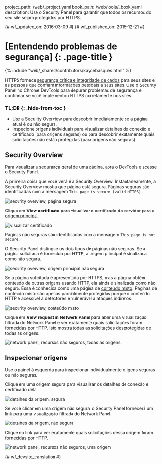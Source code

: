 project_path: /web/_project.yaml
book_path: /web/tools/_book.yaml
description: Use o Security Panel para garantir que todos os recursos do seu site sejam protegidos por HTTPS.

{# wf_updated_on: 2016-03-09 #}
{# wf_published_on: 2015-12-21 #}

# [Entendendo problemas de segurança] {: .page-title }

{% include "web/_shared/contributors/kaycebasques.html" %}

HTTPS fornece [segurança crítica e integridade de dados][why-https] 
para seus sites e as pessoas que confiam informações pessoais
a seus sites. Use o Security Panel no Chrome DevTools 
para depurar problemas de segurança e confirmar se você implementou HTTPS 
corretamente nos sites.


### TL;DR {: .hide-from-toc }
- Use a Security Overview para descobrir imediatamente se a página atual é ou não segura.
- Inspecione origens individuais para visualizar detalhes de conexão e certificado (para origens seguras) ou para descobrir exatamente quais solicitações não estão protegidas (para origens não seguras).


## Security Overview

Para visualizar a segurança geral de uma página, abra o DevTools e acesse o 
Security Panel. 

A primeira coisa que você verá é a Security Overview. Instantaneamente, a 
Security Overview mostra que página está segura. Páginas seguras são 
identificadas com a mensagem `This page is secure (valid HTTPS).`

![security overview, página segura](images/overview-secure.png)

Clique em **View certificate** para visualizar o certificado do servidor para a 
[origem principal][same-origin-policy]. 

![visualizar certificado](images/view-certificate.png)

Páginas não seguras são identificadas com a mensagem `This page is not secure.`

O Security Panel distingue os dois tipos de páginas não seguras.
Se a página solicitada é fornecida por HTTP, a origem principal é sinalizada como 
não segura. 

![security overview, origem principal não segura](images/overview-non-secure.png)

Se a página solicitada é apresentada por HTTPS, mas a página 
obtém conteúdo de outras origens usando HTTP, ela ainda é 
sinalizada como não segura. Essa é conhecida como uma página de 
[conteúdo misto][mixed-content]. Páginas de conteúdo misto são apenas parcialmente protegidas porque o conteúdo 
HTTP é acessível a detectores e vulnerável a ataques indiretos. 

![security overview, conteúdo misto](images/overview-mixed.png)

Clique em **View request in Network Panel** para abrir uma visualização filtrada do 
Network Panel e ver exatamente quais solicitações foram fornecidas por HTTP. Isto mostra 
todas as solicitações desprotegidas de todas as origens. 

![network panel, recursos não seguros, todas as origens](images/network-all.png)

## Inspecionar origens

Use o painel à esquerda para inspecionar individualmente origens seguras ou não seguras. 

Clique em uma origem segura para visualizar os detalhes de conexão e 
certificado dela.

![detalhes da origem, segura](images/origin-detail-secure.png)

Se você clicar em uma origem não segura, o Security Panel fornecerá um link para uma visualização filtrada do Network Panel. 

![detalhes da origem, não segura](images/origin-detail-non-secure.png)

Clique no link para ver exatamente quais solicitações dessa origem foram 
fornecidas por HTTP. 

![network panel, recursos não seguros, uma origem](images/network-one.png)





[mixed-content]: https://developers.google.com/web/fundamentals/security/prevent-mixed-content/what-is-mixed-content
[same-origin-policy]: https://en.wikipedia.org/wiki/Same-origin_policy
[why-https]: https://developers.google.com/web/fundamentals/security/encrypt-in-transit/why-https


{# wf_devsite_translation #}
